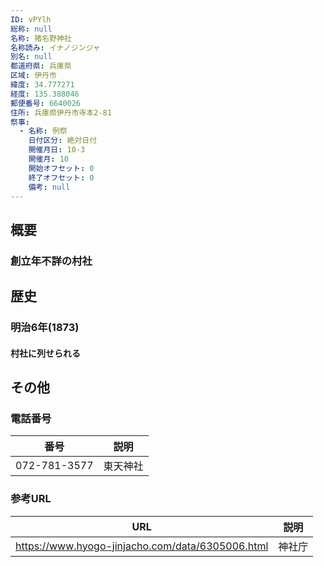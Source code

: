 ```yaml
---
ID: vPYlh
総称: null
名称: 猪名野神社
名称読み: イナノジンジャ
別名: null
都道府県: 兵庫県
区域: 伊丹市
緯度: 34.777271
経度: 135.388046
郵便番号: 6640026
住所: 兵庫県伊丹市寺本2-81
祭事:
  - 名称: 例祭
    日付区分: 絶対日付
    開催月日: 10-3
    開催月: 10
    開始オフセット: 0
    終了オフセット: 0
    備考: null
---
```


## 概要

### 創立年不詳の村社

## 歴史

### 明治6年(1873)

#### 村社に列せられる

## その他

### 電話番号

| 番号         | 説明     |
| ------------ | -------- |
| 072-781-3577 | 東天神社 |

### 参考URL

| URL                                              | 説明   |
| ------------------------------------------------ | ------ |
| https://www.hyogo-jinjacho.com/data/6305006.html | 神社庁 |
